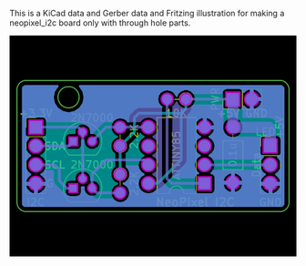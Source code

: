 This is a KiCad data and Gerber data and Fritzing illustration for making a neopixel_i2c board only with through hole parts.

![image](npi2c.png)
